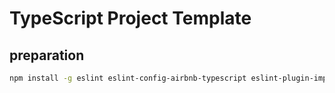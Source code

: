 # TypeScript Project Template

## preparation

```sh
npm install -g eslint eslint-config-airbnb-typescript eslint-plugin-import eslint-plugin-n eslint-plugin-promise
```